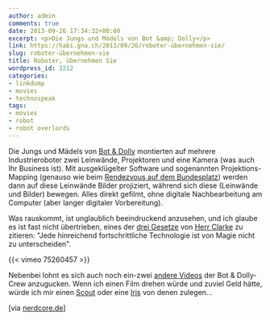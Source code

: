 ```yaml
---
author: admin
comments: true
date: 2013-09-26 17:34:32+00:00
excerpt: <p>Die Jungs und Mädels von Bot &amp; Dolly</p>
link: https://habi.gna.ch/2013/09/26/roboter-übernehmen-sie/
slug: roboter-übernehmen-sie
title: Roboter, übernehmen Sie
wordpress_id: 3212
categories:
- linkdump
- movies
- technospeak
tags:
- movies
- robot
- robot overlords
---
```


Die Jungs und Mädels von [Bot & Dolly](http://www.botndolly.com) montierten auf mehrere Industrieroboter zwei Leinwände, Projektoren und eine Kamera (was auch Ihr Business ist).
Mit ausgeklügelter Software und sogenannten Projektions-Mapping (genauso wie beim [Rendezvous auf dem Bundesplatz](http://www.rendezvousbundesplatz.ch/)) werden dann auf diese Leinwände Bilder projiziert, während sich diese (Leinwände und Bilder) bewegen. Alles direkt gefilmt, ohne digitale Nachbearbeitung am Computer (aber langer digitaler Vorbereitung).

Was rauskommt, ist unglaublich beeindruckend anzusehen, und ich glaube es ist fast nicht übertrieben, eines der [drei Gesetze](https://de.wikipedia.org/wiki/Clarkesche_Gesetze) von [Herr Clarke](http://de.wikipedia.org/wiki/Arthur_C._Clarke) zu zitieren: "Jede hinreichend fortschrittliche Technologie ist von Magie nicht zu unterscheiden".

{{< vimeo 75260457 >}}

Nebenbei lohnt es sich auch noch ein-zwei [andere Videos](http://www.botndolly.com/media) der Bot & Dolly-Crew anzugucken.
Wenn ich einen Film drehen würde und zuviel Geld hätte, würde ich mir einen [Scout](http://www.botndolly.com/introducing-scout) oder eine [Iris](http://www.botndolly.com/introducing-iris) von denen zulegen…

[via [nerdcore.de](http://www.crackajack.de/2013/09/24/gmunks-box-projection-mapping-on-objects-moved-by-industrial-robots/)]
